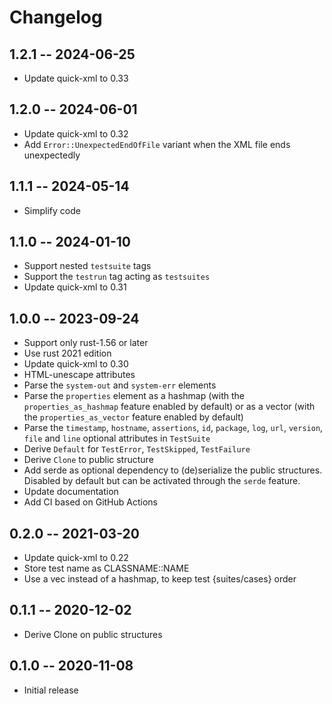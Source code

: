 # Changelog

## 1.2.1 -- 2024-06-25

 - Update quick-xml to 0.33

## 1.2.0 -- 2024-06-01

 - Update quick-xml to 0.32
 - Add `Error::UnexpectedEndOfFile` variant when the XML file ends unexpectedly

## 1.1.1 -- 2024-05-14

 - Simplify code

## 1.1.0 -- 2024-01-10

 - Support nested `testsuite` tags
 - Support the `testrun` tag acting as `testsuites`
 - Update quick-xml to 0.31


## 1.0.0 -- 2023-09-24

 - Support only rust-1.56 or later
 - Use rust 2021 edition
 - Update quick-xml to 0.30
 - HTML-unescape attributes
 - Parse the `system-out` and `system-err` elements
 - Parse the `properties` element as a hashmap (with the
   `properties_as_hashmap` feature enabled by default) or as a vector (with
   the `properties_as_vector` feature enabled by default)
 - Parse the `timestamp`, `hostname`, `assertions`, `id`, `package`, `log`,
  `url`, `version`, `file` and `line` optional attributes in `TestSuite`
 - Derive `Default` for `TestError`, `TestSkipped`, `TestFailure`
 - Derive `Clone` to public structure
 - Add serde as optional dependency to (de)serialize the public structures.
   Disabled by default but can be activated through the `serde` feature.
 - Update documentation
 - Add CI based on GitHub Actions


## 0.2.0 -- 2021-03-20

 - Update quick-xml to 0.22
 - Store test name as CLASSNAME::NAME
 - Use a vec instead of a hashmap, to keep test {suites/cases} order


## 0.1.1 -- 2020-12-02

 - Derive Clone on public structures


## 0.1.0 -- 2020-11-08

 - Initial release
